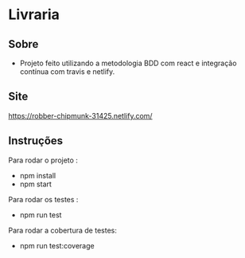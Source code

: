 # Livraria

## Sobre 
- Projeto feito utilizando a metodologia BDD com react e integração contínua com travis e netlify.

  
 ## Site
 
 https://robber-chipmunk-31425.netlify.com/
 
## Instruções

Para rodar o projeto : 
- npm install
- npm start

Para rodar os testes : 
- npm run test 

Para rodar a cobertura de testes:
- npm run test:coverage 
